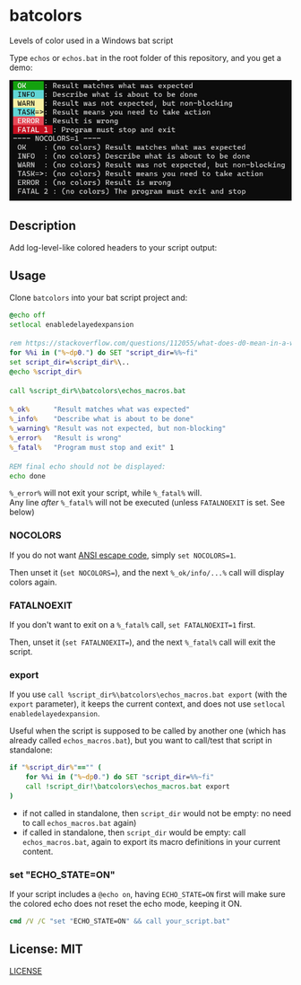 # batcolors
Levels of color used in a Windows bat script

Type `echos` or `echos.bat` in the root folder of this repository, and you get a demo:

![BAT level colors](/batcolors.png)

## Description

Add log-level-like colored headers to your script output:

## Usage

Clone `batcolors` into your bat script project and:

```bat
@echo off
setlocal enabledelayedexpansion

rem https://stackoverflow.com/questions/112055/what-does-d0-mean-in-a-windows-batch-file
for %%i in ("%~dp0.") do SET "script_dir=%%~fi"
set script_dir=%script_dir%\..
@echo %script_dir%

call %script_dir%\batcolors\echos_macros.bat

%_ok%      "Result matches what was expected"
%_info%    "Describe what is about to be done"
%_warning% "Result was not expected, but non-blocking"
%_error%   "Result is wrong"
%_fatal%   "Program must stop and exit" 1

REM final echo should not be displayed:
echo done
```

`%_error%` will not exit your script, while `%_fatal%` will.  
Any line *after* `%_fatal%` will not be executed (unless `FATALNOEXIT` is set. See below)


### NOCOLORS

If you do not want [ANSI escape code](https://en.wikipedia.org/wiki/ANSI_escape_code), simply `set NOCOLORS=1`.

Then unset it (`set NOCOLORS=`), and the next `%_ok/info/...%` call will display colors again.

### FATALNOEXIT

If you don't want to exit on a `%_fatal%` call, `set FATALNOEXIT=1` first.

Then, unset it (`set FATALNOEXIT=`), and the next `%_fatal%` call will exit the script.

### export

If you use `call %script_dir%\batcolors\echos_macros.bat export` (with the `export` parameter), it keeps the current context, and does not use `setlocal enabledelayedexpansion`.

Useful when the script is supposed to be called by another one (which has already called `echos_macros.bat`), but you want to call/test that script in standalone:

```bat
if "%script_dir%"=="" (
    for %%i in ("%~dp0.") do SET "script_dir=%%~fi"
    call !script_dir!\batcolors\echos_macros.bat export
)
```

- if not called in standalone, then `script_dir` would not be empty: no need to call `echos_macros.bat` again)
- if called in standalone, then `script_dir` would be empty: call `echos_macros.bat`, again to export its macro definitions in your current content.

### set "ECHO_STATE=ON"

If your script includes a `@echo on`, having `ECHO_STATE=ON` first will make sure the colored echo does not reset the echo mode, keeping it ON.

```bat
cmd /V /C "set "ECHO_STATE=ON" && call your_script.bat"
```

## License: MIT

[LICENSE](LICENSE)
